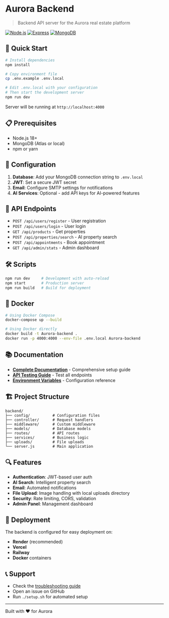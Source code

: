 # Aurora Backend

> Backend API server for the Aurora real estate platform

[![Node.js](https://img.shields.io/badge/Node.js-18+-339933?style=flat-square&logo=nodedotjs)](https://nodejs.org/)
[![Express](https://img.shields.io/badge/Express-4.21+-000000?style=flat-square&logo=express)](https://expressjs.com/)
[![MongoDB](https://img.shields.io/badge/MongoDB-8.9+-47A248?style=flat-square&logo=mongodb)](https://www.mongodb.com/)

## 🚀 Quick Start

```bash
# Install dependencies
npm install

# Copy environment file
cp .env.example .env.local

# Edit .env.local with your configuration
# Then start the development server
npm run dev
```

Server will be running at `http://localhost:4000`

## 📋 Prerequisites

- Node.js 18+ 
- MongoDB (Atlas or local)
- npm or yarn

## 🔧 Configuration

1. **Database**: Add your MongoDB connection string to `.env.local`
2. **JWT**: Set a secure JWT secret
3. **Email**: Configure SMTP settings for notifications
4. **AI Services**: Optional - add API keys for AI-powered features

## 📡 API Endpoints

- `POST /api/users/register` - User registration
- `POST /api/users/login` - User login  
- `GET /api/products` - Get properties
- `POST /api/properties/search` - AI property search
- `POST /api/appointments` - Book appointment
- `GET /api/admin/stats` - Admin dashboard

## 🛠️ Scripts

```bash
npm run dev     # Development with auto-reload
npm start       # Production server
npm run build   # Build for deployment
```

## 🐳 Docker

```bash
# Using Docker Compose
docker-compose up --build

# Using Docker directly  
docker build -t Aurora-backend .
docker run -p 4000:4000 --env-file .env.local Aurora-backend
```

## 📚 Documentation

- **[Complete Documentation](../BACKEND_DOCUMENTATION.md)** - Comprehensive setup guide
- **[API Testing Guide](../API_TESTING_GUIDE.md)** - Test all endpoints
- **[Environment Variables](.env.example)** - Configuration reference

## 🏗️ Project Structure

```
backend/
├── config/          # Configuration files
├── controller/      # Request handlers  
├── middleware/      # Custom middleware
├── models/          # Database models
├── routes/          # API routes
├── services/        # Business logic
├── uploads/         # File uploads
└── server.js        # Main application
```

## 🔍 Features

- **Authentication**: JWT-based user auth
- **AI Search**: Intelligent property search
- **Email**: Automated notifications
- **File Upload**: Image handling with local uploads directory
- **Security**: Rate limiting, CORS, validation
- **Admin Panel**: Management dashboard

## 🚀 Deployment

The backend is configured for easy deployment on:

- **Render** (recommended)
- **Vercel** 
- **Railway**
- **Docker** containers

## 📞 Support

- Check the [troubleshooting guide](../BACKEND_DOCUMENTATION.md#-troubleshooting)
- Open an issue on GitHub
- Run `./setup.sh` for automated setup

---

Built with ❤️ for Aurora

